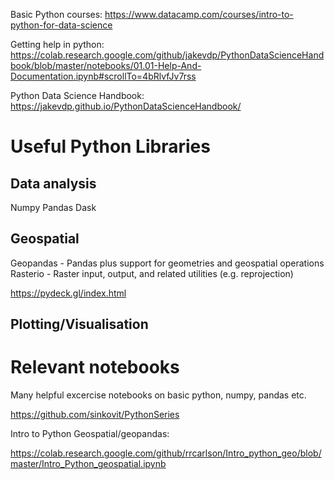 Basic Python courses:
https://www.datacamp.com/courses/intro-to-python-for-data-science

Getting help in python:
https://colab.research.google.com/github/jakevdp/PythonDataScienceHandbook/blob/master/notebooks/01.01-Help-And-Documentation.ipynb#scrollTo=4bRlvfJv7rss

Python Data Science Handbook:
https://jakevdp.github.io/PythonDataScienceHandbook/


# Useful Python Libraries


## Data analysis
Numpy
Pandas
Dask


## Geospatial
Geopandas - Pandas plus support for geometries and geospatial operations
Rasterio - Raster input, output, and related utilities (e.g. reprojection)

https://pydeck.gl/index.html

## Plotting/Visualisation


# Relevant notebooks
Many helpful excercise notebooks on basic python, numpy, pandas etc.

https://github.com/sinkovit/PythonSeries


Intro to Python Geospatial/geopandas:

https://colab.research.google.com/github/rrcarlson/Intro_python_geo/blob/master/Intro_Python_geospatial.ipynb
